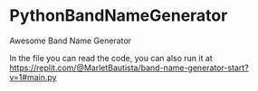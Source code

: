 # PythonBandNameGenerator
Awesome Band Name Generator

In the file you can read the code, you can also run it at https://replit.com/@MarletBautista/band-name-generator-start?v=1#main.py

